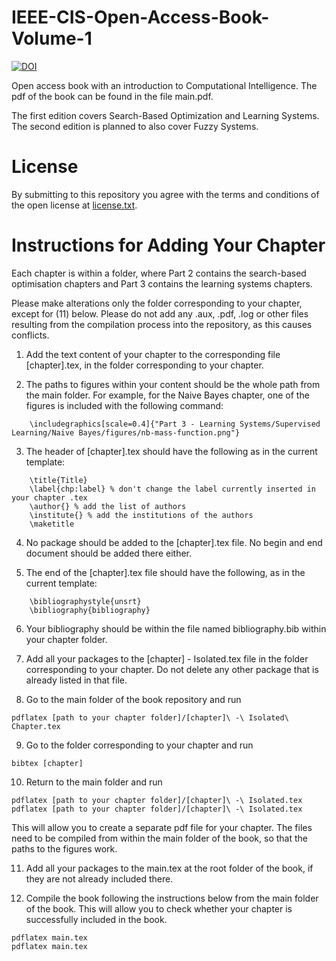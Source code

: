 # IEEE-CIS-Open-Access-Book-Volume-1
[![DOI](https://zenodo.org/badge/DOI/10.5281/zenodo.7537827.svg)](https://doi.org/10.5281/zenodo.7537827)

Open access book with an introduction to Computational Intelligence. The pdf of the book can be found in the file main.pdf.


The first edition covers Search-Based Optimization and Learning Systems. The second edition is planned to also cover Fuzzy Systems.

# License

By submitting to this repository you agree with the terms and conditions of the open license at [license.txt](license.txt).

# Instructions for Adding Your Chapter

Each chapter is within a folder, where Part 2 contains the search-based optimisation chapters and Part 3 contains the learning systems chapters.

Please make alterations only the folder corresponding to your chapter, except for (11) below. Please do not add any .aux, .pdf, .log or other files resulting from the compilation process into the repository, as this causes conflicts. 

1. Add the text content of your chapter to the corresponding file [chapter].tex, in the folder corresponding to your chapter.

2. The paths to figures within your content should be the whole path from the main folder. For example, for the Naive Bayes chapter, one of the figures is included with the following command:

```
	\includegraphics[scale=0.4]{"Part 3 - Learning Systems/Supervised Learning/Naive Bayes/figures/nb-mass-function.png"} 
```

3. The header of [chapter].tex should have the following as in the current template:

```    
	\title{Title}
	\label{chp:label} % don't change the label currently inserted in your chapter .tex
	\author{} % add the list of authors
	\institute{} % add the institutions of the authors
	\maketitle
```

4. No package should be added to the [chapter].tex file. No begin and end document should be added there either.

5. The end of the [chapter].tex file should have the following, as in the current template:

```
	\bibliographystyle{unsrt}
	\bibliography{bibliography}
```

6. Your bibliography should be within the file named bibliography.bib within your chapter folder.

7. Add all your packages to the [chapter] - Isolated.tex file in the folder corresponding to your chapter. Do not delete any other package that is already listed in that file.

8. Go to the main folder of the book repository and run

```
pdflatex [path to your chapter folder]/[chapter]\ -\ Isolated\ Chapter.tex
```

9. Go to the folder corresponding to your chapter and run 

```
bibtex [chapter]
```

10. Return to the main folder and run

```
pdflatex [path to your chapter folder]/[chapter]\ -\ Isolated.tex 
pdflatex [path to your chapter folder]/[chapter]\ -\ Isolated.tex 
```

This will allow you to create a separate pdf file for your chapter. The files need to be compiled from within the main folder of the book, so that the paths to the figures work.

11. Add all your packages to the main.tex at the root folder of the book, if they are not already included there.

12. Compile the book following the instructions below from the main folder of the book. This will allow you to check whether your chapter is successfully included in the book.

```
pdflatex main.tex
pdflatex main.tex
```
